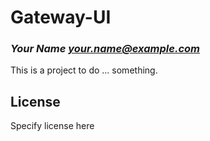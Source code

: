 # Gateway-UI
### _Your Name <your.name@example.com>_

This is a project to do ... something.

## License

Specify license here

